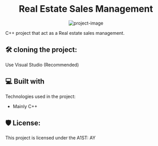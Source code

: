 <h1 align="center" id="title">Real Estate Sales Management</h1>

<p align="center"><img src="https://images.squarespace-cdn.com/content/v1/58e3d2ecf7e0abde3bde1ddb/1611915584701-JGGGB6DPKSRZJGVPKHQX/Real-Estate-CRM-Sales-Funnel.png" alt="project-image"></p>

<p id="description">C++ project that act as a Real estate sales management.</p>

<h2>🛠️ cloning the project:</h2>

<p>Use Visual Studio (Recommended)</p>

  
  
<h2>💻 Built with</h2>

Technologies used in the project:

*   Mainly C++

<h2>🛡️ License:</h2>

This project is licensed under the A1ST: AY
